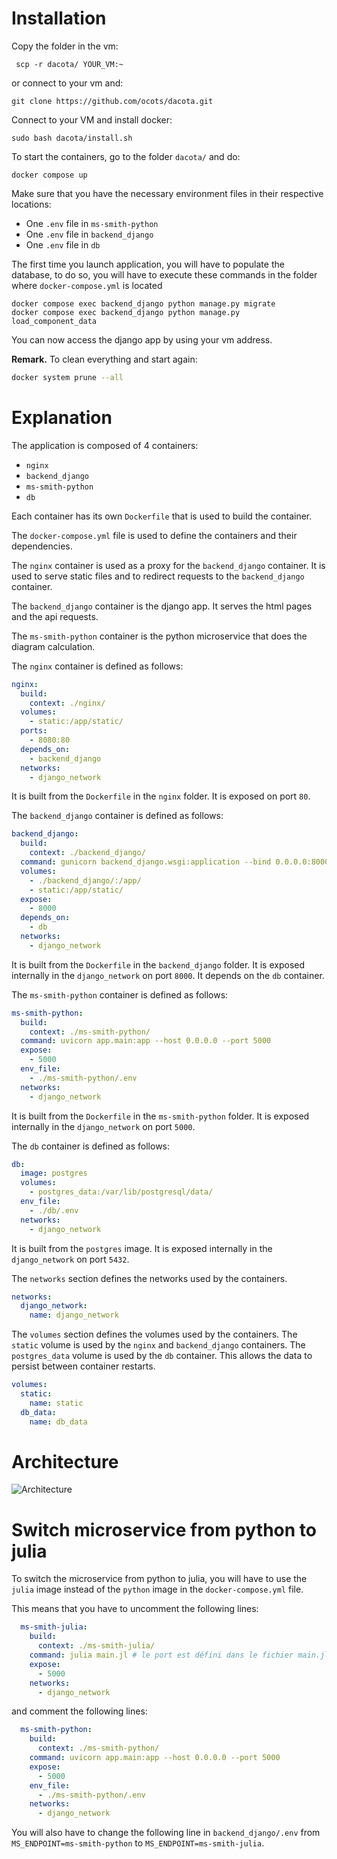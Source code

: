 # Installation

Copy the folder in the vm:

```
 scp -r dacota/ YOUR_VM:~
```
or connect to your vm and:
```
git clone https://github.com/ocots/dacota.git
```

Connect to your VM and install docker:

```
sudo bash dacota/install.sh
```

To start the containers, go to the folder `dacota/` and do:

```
docker compose up
```

Make sure that you have the necessary environment files in their respective locations:

- One `.env` file in `ms-smith-python`
- One `.env` file in `backend_django`
- One `.env` file in `db`

The first time you launch application, you will have to populate the database, to do so, you will have to execute these commands in the folder where `docker-compose.yml` is located

```
docker compose exec backend_django python manage.py migrate
docker compose exec backend_django python manage.py load_component_data
```

You can now access the django app by using your vm address.

**Remark.** To clean everything and start again:
```bash
docker system prune --all
```

# Explanation

The application is composed of 4 containers:

- `nginx`
- `backend_django`
- `ms-smith-python`
- `db`

Each container has its own `Dockerfile` that is used to build the container.

The `docker-compose.yml` file is used to define the containers and their dependencies.

The `nginx` container is used as a proxy for the `backend_django` container. It is used to serve static files and to redirect requests to the `backend_django` container.

The `backend_django` container is the django app. It serves the html pages and the api requests.

The `ms-smith-python` container is the python microservice that does the diagram calculation.

The `nginx` container is defined as follows:

```yml
nginx:
  build:
    context: ./nginx/
  volumes:
    - static:/app/static/
  ports:
    - 8080:80
  depends_on:
    - backend_django
  networks:
    - django_network
```

It is built from the `Dockerfile` in the `nginx` folder.
It is exposed on port `80`.

The `backend_django` container is defined as follows:

```yml
backend_django:
  build:
    context: ./backend_django/
  command: gunicorn backend_django.wsgi:application --bind 0.0.0.0:8000
  volumes:
    - ./backend_django/:/app/
    - static:/app/static/
  expose:
    - 8000
  depends_on:
    - db
  networks:
    - django_network
```

It is built from the `Dockerfile` in the `backend_django` folder.
It is exposed internally in the `django_network` on port `8000`.
It depends on the `db` container.

The `ms-smith-python` container is defined as follows:

```yml
ms-smith-python:
  build:
    context: ./ms-smith-python/
  command: uvicorn app.main:app --host 0.0.0.0 --port 5000
  expose:
    - 5000
  env_file:
    - ./ms-smith-python/.env
  networks:
    - django_network
```

It is built from the `Dockerfile` in the `ms-smith-python` folder.
It is exposed internally in the `django_network` on port `5000`.

The `db` container is defined as follows:

```yml
db:
  image: postgres
  volumes:
    - postgres_data:/var/lib/postgresql/data/
  env_file:
    - ./db/.env
  networks:
    - django_network
```

It is built from the `postgres` image.
It is exposed internally in the `django_network` on port `5432`.

The `networks` section defines the networks used by the containers.

```yml
networks:
  django_network:
    name: django_network
```

The `volumes` section defines the volumes used by the containers. The `static` volume is used by the `nginx` and `backend_django` containers. The `postgres_data` volume is used by the `db` container. This allows the data to persist between container restarts.

```yml
volumes:
  static:
    name: static
  db_data:
    name: db_data
```


# Architecture

![Architecture](./docs/img/architecture.jpg)


# Switch microservice from python to julia

To switch the microservice from python to julia, you will have to use the `julia` image instead of the `python` image in the `docker-compose.yml` file.

This means that you have to uncomment the following lines:

```yml
  ms-smith-julia:
    build:
      context: ./ms-smith-julia/
    command: julia main.jl # le port est défini dans le fichier main.jl
    expose:
      - 5000
    networks:
      - django_network
```

and comment the following lines:

```yml
  ms-smith-python:
    build:
      context: ./ms-smith-python/
    command: uvicorn app.main:app --host 0.0.0.0 --port 5000
    expose:
      - 5000
    env_file:
      - ./ms-smith-python/.env
    networks:
      - django_network
```

You will also have to change the following line in `backend_django/.env` from `MS_ENDPOINT=ms-smith-python` to `MS_ENDPOINT=ms-smith-julia`.
